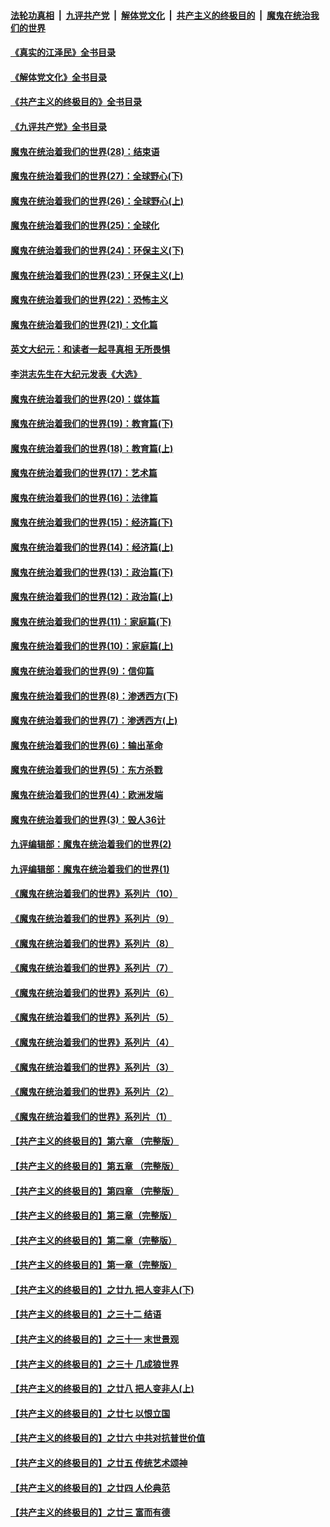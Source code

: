 ####  [法轮功真相](../../../../basic/blob/master/README.md?t=08021031) &nbsp;|&nbsp; [九评共产党](../../../../9ping.md/blob/master/README.md?t=08021031) &nbsp;|&nbsp; [解体党文化](../../../../jtdwh.md/blob/master/README.md?t=08021031)  &nbsp;|&nbsp; [共产主义的终极目的](../../../../gczydzjmd.md/blob/master/README.md?t=08021031) &nbsp;|&nbsp; [魔鬼在统治我们的世界](../../../../mgztzwmdsj.md/blob/master/README.md?t=08021031) 

#### [《真实的江泽民》全书目录](../pages/nsc422/n13721399.md?t=08021031) 

#### [《解体党文化》全书目录](../pages/nsc422/n13721157.md?t=08021031) 

#### [《共产主义的终极目的》全书目录](../pages/nsc422/n13721048.md?t=08021031) 

#### [《九评共产党》全书目录](../pages/nsc422/n13708085.md?t=08021031) 

#### [魔鬼在统治着我们的世界(28)：结束语](../pages/nsc422/n10936246.md?t=08021031) 

#### [魔鬼在统治着我们的世界(27)：全球野心(下)](../pages/nsc422/n10928319.md?t=08021031) 

#### [魔鬼在统治着我们的世界(26)：全球野心(上)](../pages/nsc422/n10900318.md?t=08021031) 

#### [魔鬼在统治着我们的世界(25)：全球化](../pages/nsc422/n10788205.md?t=08021031) 

#### [魔鬼在统治着我们的世界(24)：环保主义(下)](../pages/nsc422/n10695307.md?t=08021031) 

#### [魔鬼在统治着我们的世界(23)：环保主义(上)](../pages/nsc422/n10688613.md?t=08021031) 

#### [魔鬼在统治着我们的世界(22)：恐怖主义](../pages/nsc422/n10614727.md?t=08021031) 

#### [魔鬼在统治着我们的世界(21)：文化篇](../pages/nsc422/n10597706.md?t=08021031) 

#### [英文大纪元：和读者一起寻真相 无所畏惧](../pages/nsc422/n12542027.md?t=08021031) 

#### [李洪志先生在大纪元发表《大选》](../pages/nsc422/n12534746.md?t=08021031) 

#### [魔鬼在统治着我们的世界(20)：媒体篇](../pages/nsc422/n10586579.md?t=08021031) 

#### [魔鬼在统治着我们的世界(19)：教育篇(下)](../pages/nsc422/n10564808.md?t=08021031) 

#### [魔鬼在统治着我们的世界(18)：教育篇(上)](../pages/nsc422/n10526970.md?t=08021031) 

#### [魔鬼在统治着我们的世界(17)：艺术篇](../pages/nsc422/n10499093.md?t=08021031) 

#### [魔鬼在统治着我们的世界(16)：法律篇](../pages/nsc422/n10485969.md?t=08021031) 

#### [魔鬼在统治着我们的世界(15)：经济篇(下)](../pages/nsc422/n10469975.md?t=08021031) 

#### [魔鬼在统治着我们的世界(14)：经济篇(上)](../pages/nsc422/n10457370.md?t=08021031) 

#### [魔鬼在统治着我们的世界(13)：政治篇(下)](../pages/nsc422/n10448270.md?t=08021031) 

#### [魔鬼在统治着我们的世界(12)：政治篇(上)](../pages/nsc422/n10444576.md?t=08021031) 

#### [魔鬼在统治着我们的世界(11)：家庭篇(下)](../pages/nsc422/n10440961.md?t=08021031) 

#### [魔鬼在统治着我们的世界(10)：家庭篇(上)](../pages/nsc422/n10435448.md?t=08021031) 

#### [魔鬼在统治着我们的世界(9)：信仰篇](../pages/nsc422/n10432159.md?t=08021031) 

#### [魔鬼在统治着我们的世界(8)：渗透西方(下)](../pages/nsc422/n10429603.md?t=08021031) 

#### [魔鬼在统治着我们的世界(7)：渗透西方(上)](../pages/nsc422/n10426013.md?t=08021031) 

#### [魔鬼在统治着我们的世界(6)：输出革命](../pages/nsc422/n10421536.md?t=08021031) 

#### [魔鬼在统治着我们的世界(5)：东方杀戮](../pages/nsc422/n10417707.md?t=08021031) 

#### [魔鬼在统治着我们的世界(4)：欧洲发端](../pages/nsc422/n10414890.md?t=08021031) 

#### [魔鬼在统治着我们的世界(3)：毁人36计](../pages/nsc422/n10411583.md?t=08021031) 

#### [九评编辑部：魔鬼在统治着我们的世界(2)](../pages/nsc422/n10410036.md?t=08021031) 

#### [九评编辑部：魔鬼在统治着我们的世界(1)](../pages/nsc422/n10406825.md?t=08021031) 

#### [《魔鬼在统治着我们的世界》系列片（10）](../pages/nsc422/n12292670.md?t=08021031) 

#### [《魔鬼在统治着我们的世界》系列片（9）](../pages/nsc422/n12290859.md?t=08021031) 

#### [《魔鬼在统治着我们的世界》系列片（8）](../pages/nsc422/n12287445.md?t=08021031) 

#### [《魔鬼在统治着我们的世界》系列片（7）](../pages/nsc422/n12283425.md?t=08021031) 

#### [《魔鬼在统治着我们的世界》系列片（6）](../pages/nsc422/n12282314.md?t=08021031) 

#### [《魔鬼在统治着我们的世界》系列片（5）](../pages/nsc422/n12281419.md?t=08021031) 

#### [《魔鬼在统治着我们的世界》系列片（4）](../pages/nsc422/n12274024.md?t=08021031) 

#### [《魔鬼在统治着我们的世界》系列片（3）](../pages/nsc422/n12271322.md?t=08021031) 

#### [《魔鬼在统治着我们的世界》系列片（2）](../pages/nsc422/n12269049.md?t=08021031) 

#### [《魔鬼在统治着我们的世界》系列片（1）](../pages/nsc422/n12267575.md?t=08021031) 

#### [【共产主义的终极目的】第六章 （完整版）](../pages/nsc422/n11428913.md?t=08021031) 

#### [【共产主义的终极目的】第五章 （完整版）](../pages/nsc422/n11428912.md?t=08021031) 

#### [【共产主义的终极目的】第四章 （完整版）](../pages/nsc422/n11428907.md?t=08021031) 

#### [【共产主义的终极目的】第三章（完整版）](../pages/nsc422/n11428848.md?t=08021031) 

#### [【共产主义的终极目的】第二章（完整版）](../pages/nsc422/n11428831.md?t=08021031) 

#### [【共产主义的终极目的】第一章（完整版）](../pages/nsc422/n11417651.md?t=08021031) 

#### [【共产主义的终极目的】之廿九 把人变非人(下)](../pages/nsc422/n11344140.md?t=08021031) 

#### [【共产主义的终极目的】之三十二 结语](../pages/nsc422/n11360535.md?t=08021031) 

#### [【共产主义的终极目的】之三十一 末世景观](../pages/nsc422/n11351129.md?t=08021031) 

#### [【共产主义的终极目的】之三十 几成狼世界](../pages/nsc422/n11348280.md?t=08021031) 

#### [【共产主义的终极目的】之廿八 把人变非人(上)](../pages/nsc422/n11340492.md?t=08021031) 

#### [【共产主义的终极目的】之廿七 以恨立国](../pages/nsc422/n11336944.md?t=08021031) 

#### [【共产主义的终极目的】之廿六 中共对抗普世价值](../pages/nsc422/n11324785.md?t=08021031) 

#### [【共产主义的终极目的】之廿五 传统艺术颂神](../pages/nsc422/n11296396.md?t=08021031) 

#### [【共产主义的终极目的】之廿四 人伦典范](../pages/nsc422/n11296397.md?t=08021031) 

#### [【共产主义的终极目的】之廿三 富而有德](../pages/nsc422/n11283598.md?t=08021031) 

